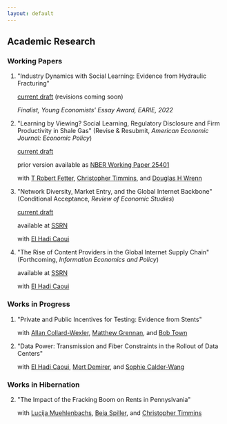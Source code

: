 ```yaml
---
layout: default
---
```


## Academic Research



### Working Papers

1. "Industry Dynamics with Social Learning: Evidence from Hydraulic Fracturing"

   [current draft](https://andrewsteck.github.io/uploads/ecma_draft.pdf) (revisions coming soon)
   
   *Finalist, Young Economists' Essay Award, EARIE, 2022*

2. "Learning by Viewing? Social Learning, Regulatory Disclosure and Firm Productivity in Shale Gas" (Revise & Resubmit, *American Economic Journal: Economic Policy*)

   [current draft](https://andrewsteck.github.io/uploads/lbv_may20.pdf) 
   <!-- [current draft](https://andrewsteck.github.io/uploads/lbvmain.pdf) (revisions coming soon) -->
   
   prior version available as [NBER Working Paper 25401](https://www.nber.org/papers/w25401)

   with [T Robert Fetter](https://sites.duke.edu/trfetter/), [Christopher Timmins](https://www.christophertimmins.com/), and [Douglas H Wrenn](https://aese.psu.edu/directory/dhw121)

3. "Network Diversity, Market Entry, and the Global Internet Backbone" (Conditional Acceptance, *Review of Economic Studies*)

    [current draft](https://andrewsteck.github.io/uploads/SSRN-id4478868.pdf)

    available at [SSRN](https://papers.ssrn.com/sol3/papers.cfm?abstract_id=4478868)

    with [El Hadi Caoui](https://elhadicaoui.github.io/)

4. "The Rise of Content Providers in the Global Internet Supply Chain" (Forthcoming, *Information Economics and Policy*)

   available at [SSRN](https://papers.ssrn.com/sol3/papers.cfm?abstract_id=4822129)

    with [El Hadi Caoui](https://elhadicaoui.github.io/)


### Works in Progress

1. "Private and Public Incentives for Testing: Evidence from Stents"

   with [Allan Collard-Wexler](https://sites.duke.edu/collardwexler/), [Matthew Grennan](https://hcmg.wharton.upenn.edu/profile/grennan/), and [Bob Town](https://liberalarts.utexas.edu/prc/directory/faculty/rt24558)

2. "Data Power: Transmission and Fiber Constraints in the Rollout of Data Centers"

   with [El Hadi Caoui](https://elhadicaoui.github.io/), [Mert Demirer](https://www.mertdemirer.com/), and [Sophie Calder-Wang](https://www.sophiecalderwang.com/)

### Works in Hibernation

2. "The Impact of the Fracking Boom on Rents in Pennyslvania"

   with [Lucija Muehlenbachs](https://sites.google.com/site/lucijamuehlenbachs/), [Beia Spiller](https://www.edf.org/people/beia-spiller), and [Christopher Timmins](https://sites.duke.edu/christophertimmins)
